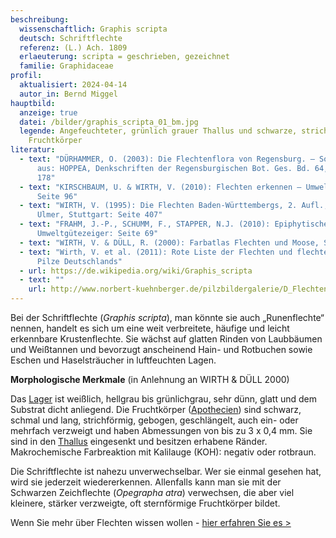 ```yaml
---
beschreibung:
  wissenschaftlich: Graphis scripta
  deutsch: Schriftflechte
  referenz: (L.) Ach. 1809
  erlaeuterung: scripta = geschrieben, gezeichnet
  familie: Graphidaceae
profil:
  aktualisiert: 2024-04-14
  autor_in: Bernd Miggel
hauptbild:
  anzeige: true
  datei: /bilder/graphis_scripta_01_bm.jpg
  legende: Angefeuchteter, grünlich grauer Thallus und schwarze, strichförmige
    Fruchtkörper
literatur:
  - text: "DÜRHAMMER, O. (2003): Die Flechtenflora von Regensburg. – Sonderdruck
      aus: HOPPEA, Denkschriften der Regensburgischen Bot. Ges. Bd. 64, Seite
      178"
  - text: "KIRSCHBAUM, U. & WIRTH, V. (2010): Flechten erkennen – Umwelt bewerten:
      Seite 96"
  - text: "WIRTH, V. (1995): Die Flechten Baden-Württembergs, 2. Aufl., 1006 S.;
      Ulmer, Stuttgart: Seite 407"
  - text: "FRAHM, J.-P., SCHUMM, F., STAPPER, N.J. (2010): Epiphytische Flechten als
      Umweltgütezeiger: Seite 69"
  - text: "WIRTH, V. & DÜLL, R. (2000): Farbatlas Flechten und Moose, Seite 152"
  - text: "Wirth, V. et al. (2011): Rote Liste der Flechten und flechtenbewohnende
      Pilze Deutschlands"
  - url: https://de.wikipedia.org/wiki/Graphis_scripta
  - text: ""
    url: http://www.norbert-kuehnberger.de/pilzbildergalerie/D_Flechten-Lichenes_-_226_Arten/index.htm
---
```

Bei der Schriftflechte (*Graphis scripta*), man könnte sie auch „Runenflechte“ nennen, handelt es sich um eine weit verbreitete, häufige und leicht erkennbare Krustenflechte. Sie wächst auf glatten Rinden von Laubbäumen und Weißtannen und bevorzugt anscheinend Hain- und Rotbuchen sowie Eschen und Haselsträucher in luftfeuchten Lagen.

**Morphologische Merkmale** (in Anlehnung an WIRTH & DÜLL 2000)

Das [Lager](Lager "Glossar") ist weißlich, hellgrau bis grünlichgrau, sehr dünn, glatt und dem Substrat dicht anliegend. Die Fruchtkörper ([Apothecien](Apothecien "Glossar")) sind schwarz, schmal und lang, strichförmig, gebogen, geschlängelt, auch ein- oder mehrfach verzweigt und haben Abmessungen von bis zu 3 x 0,4 mm. Sie sind in den [Thallus](Thallus "Glossar") eingesenkt und besitzen erhabene Ränder.\
Makrochemische Farbreaktion mit Kalilauge (KOH): negativ oder rotbraun.

Die Schriftflechte ist nahezu unverwechselbar. Wer sie einmal gesehen hat, wird sie jederzeit wiedererkennen. Allenfalls kann man sie mit der Schwarzen Zeichflechte (*Opegrapha atra*) verwechsen, die aber viel kleinere, stärker verzweigte, oft sternförmige Fruchtkörper bildet.

Wenn Sie mehr über Flechten wissen wollen - [hier erfahren Sie es >](/verwandt/flechten)